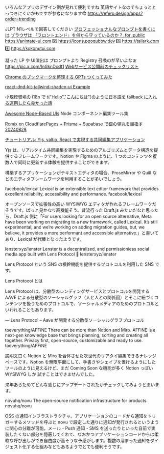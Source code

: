 []()
[]()
[]()
[]()
[]()
[]()
[]()

いろんなアプリのデザイン例が見れて便利ですね
英語サイトなのでちょっととっつきにくいかもですが参考になります😎
https://refero.design/apps?order=trending

JLPT N1レベルで回答してください
[プロフェッショナルなプロンプトを書くには](https://www.coursera.org/learn/google-start-writing-prompts-like-a-pro/home/module/1)
[ブラウザは 「フロントエンド」を何から守っているのか？_for_public](https://docs.google.com/presentation/d/1SRlqYR7m4a9JcN9GblnByeQP7Mmwwoe8zTlQQDhqMJc/edit?slide=id.g3859b96bdac_0_1435#slide=id.g3859b96bdac_0_1435)
 https://animate-ui.com
2️⃣ https://icons.pqoqubbw.dev
3️⃣ https://tailark.com
4️⃣ https://kokonutui.com

凝った LP や UI演出は プロンプトより Registry 召喚のが早いよなぁ https://pic.x.com/InGknDcdt1
[Webサービス公開前のチェックリスト](https://zenn.dev/catnose99/articles/547cbf57e5ad28)

[Chrome のブックマークを整理する GPTs つくってみた](https://zenn.dev/ap_com/articles/bookmark-management-with-gpts)

[react-dnd-kit-tailwind-shadcn-ui Example](https://github.com/Georgegriff/react-dnd-kit-tailwind-shadcn-ui?tab=readme-ov-file)

[小規模環境の i18n で t("Hello","こんにちは")のように日本語を fallback に入れる運用したら良かった話](https://zenn.dev/terrierscript/articles/2021-07-13-i18n)

[Awesome Node-Based UIs](https://github.com/xyflow/awesome-node-based-uis?tab=readme-ov-file)
Node コンポーネント編集ツール集

[Remix on CloudflarePages + Prisma + Supabase で銀の弾丸を目指す 20240828](https://zenn.dev/mizchi/articles/remix-cloudflare-pages-supabase)

[チュートリアル: Yjs, valtio, React で実現する共同編集アプリケーション](https://tech.route06.co.jp/entry/2024/07/03/154219)

Yjs は、リアルタイム共同編集を実現するためのアルゴリズムとデータ構造を提供するフレームワークです。Notion や Figma のように、1 つのコンテンツを複数人で同時に更新する体験を提供することができます。

構築するアプリケーションがテキストエディタの場合、ProseMirror や Quill などのエディタフレームワークを利用することが多いでしょう。

facebook/lexical
Lexical is an extensible text editor framework that provides excellent reliability, accessibility and performance.
facebook/lexical

オープンソースで拡張性の高い WYSIWYG エディタが作れるフレームワークだそうです。ぱっと見かなり高機能そう。昔流行った Draft.js みたいだなと思ったら、Draft.js 側に「For users looking for an open source alternative, Meta have been working on migrating to a new framework, called Lexical. It’s still experimental, and we’re working on adding migration guides, but, we believe, it provides a more performant and accessible alternative.」と書いてあり、Lexical が代替となったようです。

lensterxyz/lenster
Lenster is a decentralized, and permissionless social media app built with Lens Protocol 🌿
lensterxyz/lenster

Lens Protocol という SNS の根幹機能を提供するプロトコルを利用した SNS です。

Lens Protocol とは

Lens Protocol は、分散型のレンディングサービスとプロトコルを開発する AAVE による分散型のソーシャルグラフ（人と人との関係図）とそこに紐づくコンテンツを扱うためのプロトコルで、ソーシャルメディアのためのプロトコルといわれることもあります。

— Lens Protocol – Aave が開発する分散型ソーシャルグラフプロトコル

toeverything/AFFiNE
There can be more than Notion and Miro. AFFiNE is a next-gen knowledge base that brings planning, sorting and creating all together. Privacy first, open-source, customizable and ready to use.
toeverything/AFFiNE

説明文曰く Notion と Miro を合体させた次世代のリアタイ編集できるナレッジベースです。Notion を無限平面にして、手書きやシェイプを置けるようにしたツールのように見えるけど、まだ Coming Soon な機能が多く Notion っぽい WYSIWYG しか 試すことはできませんでした。

来年あらためてどんな感じにアップデートされたかチェックしてみようと思います。

novuhq/novu
The open-source notification infrastructure for products
novuhq/novu

OSS の通知インフラストラクチャ。アプリケーションのコードから通知をトリガーするメソッドを呼ぶと novu で設定した通りに通知が発行されるというように関心の分離が可能。メール・Push 通知・SMS を送ったりといった自前で実装したくない部分を隠蔽してくれて、なおかつアプリケーションコードからは柔軟な呼び出しができ自由度が高そうな予感がします。複数の溜まった通知をダイジェスト化する仕組みなどもあるようでとても便利そうです。
